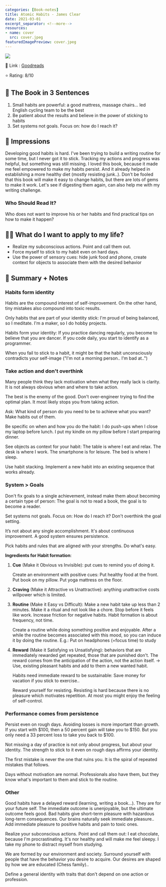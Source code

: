 ```yaml
---
categories: [Book-notes]
title: Atomic Habits - James Clear
date: 2021-03-01
excerpt_separator: <!--more-->
resources:
- name: cover
  src: cover.jpeg
featuredImagePreview: cover.jpeg
---
```

![](/images/books/atomic-habits.jpg)

🔗 Link : [Goodreads](https://www.goodreads.com/da/book/show/40121378-atomic-habits)

⭐️ Rating: 8/10
## 🚀 The Book in 3 Sentences

1. Small habits are powerful: a good mattress, massage chairs... led English cycling team to be the best
2. Be patient about the results and believe in the power of sticking to habits
3. Set systems not goals. Focus on: how do I reach it?

## 🎨 Impressions
Developing good habits is hard. I've been trying to build a writing routine for some time, but I never got it to stick. Tracking my actions and progress was helpful, but something was still missing. I loved this book, because it made me feel empowered to make my habits persist. And it already helped in establishing a more healthy diet (mostly resisting junk..). Don't be fooled that this book will make it easy to change habits, but there are lots of gems to make it work. Let's see if digesting them again, can also help me with my writing challenge.

### Who Should Read It?

Who does not want to improve his or her habits and find practical tips on how to make it happen?

## 👷🏼 What do I want to apply to my life?

- Realize my subconscious actions. Point and call them out.
- Force myself to stick to my habit even on hard days.
- Use the power of sensory cues: hide junk food and phone, create context for objects to associate them with the desired behavior

## 📒 Summary + Notes

### Habits form identity

Habits are the compound interest of self-improvement. On the other hand, tiny mistakes also compound into toxic results.

Only habits that are part of your identity stick: I'm proud of being balanced, so I meditate. I'm a maker, so I do hobby projects.

Habits form your identity: If you practice dancing regularly, you become to believe that you are dancer. If you code daily, you start to identify as a programmer.

When you fail to stick to a habit, it might be that the habit unconsciously contradicts your self-image ("I'm not a morning person.. I'm bad at..")

### Take action and don't overthink

Many people think they lack motivation when what they really lack is clarity. It is not always obvious when and where to take action.

The best is the enemy of the good. Don't over-engineer trying to find the optimal plan. It most likely stops you from taking action.

Ask: What kind of person do you need to be to achieve what you want? Make habits out of them.

Be specific on when and how you do the habit: I do push-ups when I close my laptop before lunch. I put my kindle on my pillow before I start preparing dinner.

See objects as context for your habit:
The table is where I eat and relax. The desk is where I work. The smartphone is for leisure.
The bed is where I sleep.

Use habit stacking. Implement a new habit into an existing sequence that works already.

### System > Goals

Don't fix goals to a single achievement, instead make them about becoming a certain type of person: The goal is not to read a book, the goal is to become a reader.

Set systems not goals. Focus on: How do I reach it? Don't overthink the goal setting.

It’s not about any single accomplishment. It's about continuous improvement. A good system ensures persistence.

Pick habits and rules that are aligned with your strengths. Do what's easy.

**Ingredients for Habit formation**:

1. **Cue** (Make it Obvious vs Invisible): put cues to remind you of doing it.

    Create an environment with positive cues: Put healthy food at the front. Put book on my pillow. Put yoga mattress on the floor.

2. **Craving** (Make it Attractive vs Unattractive): anything unattractive costs willpower which is limited.
3. **Routine** (Make it Easy vs Difficult): Make a new habit take up less than 2 minutes. Make it a ritual and not look like a chore. Stop before it feels like work. Increase friction for negative  habits.
Habit formation is about frequency, not time.

    Create a routine while doing something positive and enjoyable. After a while the routine becomes associated with this mood, so you can induce it by doing the routine.
    E.g.: Put on headphones (=focus time) to study

4. **Reward** (Make it Satisfying vs Unsatisfying): behaviors that are immediately rewarded get repeated, those that are punished don't.
 The reward comes from the anticipation of the action, not the action itself.
→ Use, existing pleasant habits and add to them a new wanted habit.

    Habits need immediate reward to be sustainable: Save money for vacation if you stick to exercise..

    Reward yourself for resisting. Resisting is hard because there is no pleasure which motivates repetition. At most you might enjoy the feeling of self-control.

### Performance comes from persistence

Persist even on rough days. Avoiding losses is more important than growth. If you start with $100, then a 50 percent gain will take you to $150. But you only need a 33 percent loss to take you back to $100.

Not missing a day of practice is not only about progress, but about your identity. The strength to stick to it even on rough days affirms your identity.

The first mistake is never the one that ruins you. It is the spiral of repeated mistakes that follows.

Days without motivation are normal. Professionals also have them, but they know what's important to them and stick to the routine.

### Other

Good habits have a delayed reward (learning, writing a book...). They are for your future self. The immediate outcome is unenjoyable, but the ultimate outcome feels good. Bad habits give short-term pleasure with hazardous long-term consequences. Our brains naturally seek immediate pleasure.. Add immediate pleasure to positive habits and pain to toxic ones.

Realize your subconscious actions. Point and call them out: I eat chocolate, because I'm procrastinating. It's nor healthy and will make me feel sleepy. I take my phone to distract myself from studying.

We are formed by our environment and society. Surround yourself with people that have the behavior you desire to acquire. Our desires are shaped by how we are educated (Chess family)..

Define a general identity with traits that don't depend on one action or profession.
